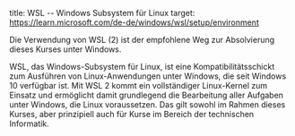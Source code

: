 title: WSL -- Windows Subsystem für Linux
target: https://learn.microsoft.com/de-de/windows/wsl/setup/environment

Die Verwendung von WSL (2) ist der empfohlene Weg zur Absolvierung dieses Kurses unter Windows.

WSL, das Windows-Subsystem für Linux, ist eine Kompatibilitätsschickt zum Ausführen von Linux-Anwendungen unter Windows, die seit Windows 10 verfügbar ist. Mit WSL 2 kommt ein vollständiger Linux-Kernel zum Einsatz und ermöglicht damit grundlegend die Bearbeitung aller Aufgaben unter Windows, die Linux voraussetzen. Das gilt sowohl im Rahmen dieses Kurses, aber prinzipiell auch für Kurse im Bereich der technischen Informatik.
